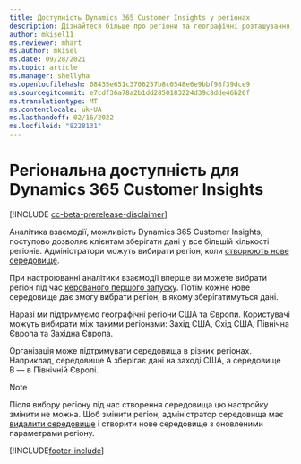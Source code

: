 ```yaml
---
title: Доступність Dynamics 365 Customer Insights у регіонах
description: Дізнайтеся більше про регіони та географічні розташування, на які розгортається служба.
author: mkisel11
ms.reviewer: mhart
ms.author: mkisel
ms.date: 09/28/2021
ms.topic: article
ms.manager: shellyha
ms.openlocfilehash: 08435e651c3706257b8c0548e6e9bbf98f39dce9
ms.sourcegitcommit: e7cdf36a78a2b1dd2850183224d39c8dde46b26f
ms.translationtype: MT
ms.contentlocale: uk-UA
ms.lasthandoff: 02/16/2022
ms.locfileid: "8228131"
---
```

# <a name="regional-availability-for-dynamics-365-customer-insights"></a>Регіональна доступність для Dynamics 365 Customer Insights

[!INCLUDE [cc-beta-prerelease-disclaimer](includes/cc-beta-prerelease-disclaimer.md)]

Аналітика взаємодії, можливість Dynamics 365 Customer Insights, поступово дозволяє клієнтам зберігати дані у все більшій кількості регіонів. Адміністратори можуть вибирати регіон, коли [створюють нове середовище](create-new-environment.md). 

При настроюванні аналітики взаємодії вперше ви можете вибрати регіон під час [керованого першого запуску](quickstart.md). Потім кожне нове середовище дає змогу вибрати регіон, в якому зберігатимуться дані.

Наразі ми підтримуємо географічні регіони США та Європи. Користувачі можуть вибирати між такими регіонами: Захід США, Схід США, Північна Європа та Західна Європа.

Організація може підтримувати середовища в різних регіонах. Наприклад, середовище А зберігає дані на заході США, а середовище В — в Північній Європі.

> [!NOTE]
> Після вибору регіону під час створення середовища цю настройку змінити не можна. Щоб змінити регіон, адміністратор середовища має [видалити середовище](manage-environments-workspaces.md#delete-an-environment) і створити нове середовище з оновленими параметрами регіону.


[!INCLUDE[footer-include](../includes/footer-banner.md)]
